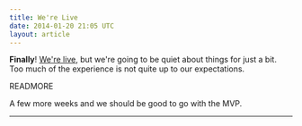 ```yaml
---
title: We're Live
date: 2014-01-20 21:05 UTC
layout: article
---
```


<b>Finally</b>!  <a href="http://manifest.ly">We're live</a>, but we're going to be quiet about things for just a bit.  Too much of the experience is not quite up to our expectations.

READMORE


A few more weeks and we should be good to go with the MVP.

***
